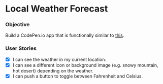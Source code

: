 # Local Weather Forecast
### Objective
Build a CodePen.io app that is functionally similar to [this](http://codepen.io/FreeCodeCamp/full/bELRjV).

### User Stories
- [x] I can see the weather in my current location.
- [x] I can see a different icon or background image (e.g. snowy mountain, hot desert) depending on the weather.
- [x] I can push a button to toggle between Fahrenheit and Celsius.

